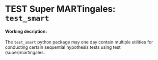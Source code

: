 # TEST Super MARTingales: `test_smart`

#### Working decription:
The `test_smart` python package may one day contain multiple utilities for
conducting certain sequential hypothesis tests using test (super)martingales.